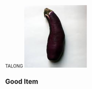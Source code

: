 
<!DOCTYPE html>
<html>

<head>
  <title>TALONG NA MAGABA</title>
</head>

<body
    <h1>TALONG </h1>
    <img src="Talong.jpeg" width="200" height="200"> 
    <h2> Good Item</h2

   
</body> 

</html>
